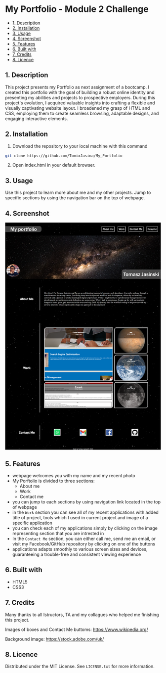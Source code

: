 # My Portfolio - Module 2 Challenge

  - [1. Description](#1-description)
  - [2. Installation](#2-installation)
  - [3. Usage](#3-usage)
  - [4. Screenshot](#4-screenshot)
  - [5. Features](#5-features)
  - [6. Built with](#6-built-with)
  - [7. Credits](#7-credits)
  - [8. Licence](#8-licence)

## 1. Description

This project presents my Portfolio as next assignment of a bootcamp. 
I created this portfolio with the goal of building a robust online identity and presenting my abilities and projects to prospective employers. 
During this project's evolution, I acquired valuable insights into crafting a flexible and visually captivating website layout. 
I broadened my grasp of HTML and CSS, employing them to create seamless browsing, adaptable designs, and engaging interactive elements.

## 2. Installation

1. Download the repository to your local machine with this command

```sh
git clone https://github.com/TomixJasina/My_Portfolio

```
   
2. Open index.html in your default browser.

## 3. Usage

Use this project to learn more about me and my other projects. Jump to specific sections by using the navigation bar on the top of webpage.

## 4. Screenshot

![alt text](./assets/web%20img.png)

## 5. Features

- webpage welcomes you with my name and my recent photo
- My Porftolio is divided to three sections:
    - About me
    - Work
    - Contact me
- you can jump to each sections by using navigation link located in the top of webpage
- in the ```Work``` section you can see all of my recent applications with added title of project, tools which I used in current project and image of a specific application
- you can check each of my applications simply by clicking on the image representing section that you are intrested in
- In the ```Contact Me``` section, you can either call me, send me an email, or visit my Facebook/GitHub repository by clicking on one of the buttons
- applications adapts smoothly to various screen sizes and devices, guaranteeing a trouble-free and consistent viewing experience


## 6. Built with

 - HTML5
 - CSS3

## 7. Credits 

Many thanks to all Istructors, TA and my collagues who helped me finishing this project.

Images of boxes and Contact Me buttoms: https://www.wikipedia.org/

Background image: https://stock.adobe.com/uk/

## 8. Licence

Distributed under the MIT License. See ```LICENSE.txt``` for more information.
